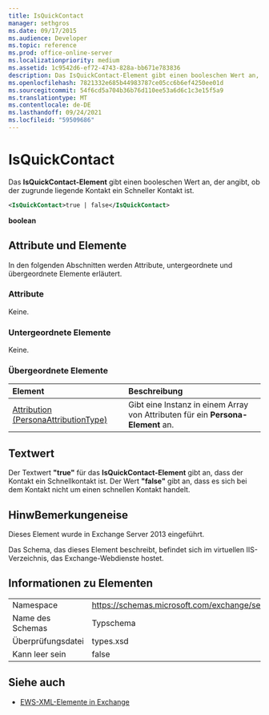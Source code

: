```yaml
---
title: IsQuickContact
manager: sethgros
ms.date: 09/17/2015
ms.audience: Developer
ms.topic: reference
ms.prod: office-online-server
ms.localizationpriority: medium
ms.assetid: 1c9542d6-ef72-4743-828a-bb671e783836
description: Das IsQuickContact-Element gibt einen booleschen Wert an, der angibt, ob der zugrunde liegende Kontakt ein Schneller Kontakt ist.
ms.openlocfilehash: 7821332e685b44983787ce05cc6b6ef4250ee01d
ms.sourcegitcommit: 54f6cd5a704b36b76d110ee53a6d6c1c3e15f5a9
ms.translationtype: MT
ms.contentlocale: de-DE
ms.lasthandoff: 09/24/2021
ms.locfileid: "59509686"
---
```

# <a name="isquickcontact"></a>IsQuickContact

Das **IsQuickContact-Element** gibt einen booleschen Wert an, der angibt, ob der zugrunde liegende Kontakt ein Schneller Kontakt ist. 
  
```XML
<IsQuickContact>true | false</IsQuickContact>
```

 **boolean**
## <a name="attributes-and-elements"></a>Attribute und Elemente

In den folgenden Abschnitten werden Attribute, untergeordnete und übergeordnete Elemente erläutert.
  
### <a name="attributes"></a>Attribute

Keine.
  
### <a name="child-elements"></a>Untergeordnete Elemente

Keine.
  
### <a name="parent-elements"></a>Übergeordnete Elemente

|**Element**|**Beschreibung**|
|:-----|:-----|
|[Attribution (PersonaAttributionType)](attribution-personaattributiontype.md) <br/> |Gibt eine Instanz in einem Array von Attributen für ein **Persona-Element** an.  <br/> |
   
## <a name="text-value"></a>Textwert

Der Textwert **"true"** für das **IsQuickContact-Element** gibt an, dass der Kontakt ein Schnellkontakt ist. Der Wert **"false"** gibt an, dass es sich bei dem Kontakt nicht um einen schnellen Kontakt handelt. 
  
## <a name="remarks"></a>HinwBemerkungeneise

Dieses Element wurde in Exchange Server 2013 eingeführt.
  
Das Schema, das dieses Element beschreibt, befindet sich im virtuellen IIS-Verzeichnis, das Exchange-Webdienste hostet.
  
## <a name="element-information"></a>Informationen zu Elementen

|||
|:-----|:-----|
|Namespace  <br/> |https://schemas.microsoft.com/exchange/services/2006/types  <br/> |
|Name des Schemas  <br/> |Typschema  <br/> |
|Überprüfungsdatei  <br/> |types.xsd  <br/> |
|Kann leer sein  <br/> |false  <br/> |
   
## <a name="see-also"></a>Siehe auch



- [EWS-XML-Elemente in Exchange](ews-xml-elements-in-exchange.md)

